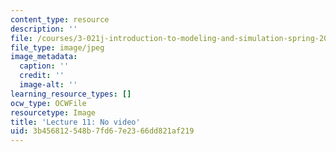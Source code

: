 ```yaml
---
content_type: resource
description: ''
file: /courses/3-021j-introduction-to-modeling-and-simulation-spring-2012/3b456812548b7fd67e2366dd821af219_No-Video.jpg
file_type: image/jpeg
image_metadata:
  caption: ''
  credit: ''
  image-alt: ''
learning_resource_types: []
ocw_type: OCWFile
resourcetype: Image
title: 'Lecture 11: No video'
uid: 3b456812-548b-7fd6-7e23-66dd821af219
---
```


